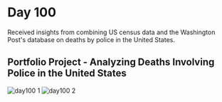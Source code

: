 # Day 100
Received insights from combining US census data and the Washington Post's database on deaths by police in the United States.
## Portfolio Project - Analyzing Deaths Involving Police in the United States

![day100 1](https://github.com/diorithaliti/Python/assets/74361197/5c5ec3bb-ee0b-4049-9792-1a796b37efc3)
![day100 2](https://github.com/diorithaliti/Python/assets/74361197/63f78451-ad6d-4a58-b9e7-34475a42479d)
